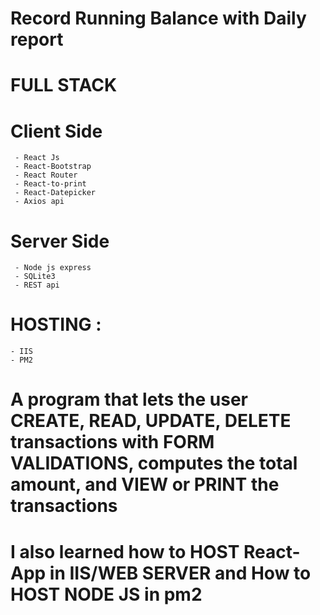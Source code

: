 # Record Running Balance with Daily report
  # FULL STACK
   # Client Side
     - React Js
     - React-Bootstrap
     - React Router
     - React-to-print
     - React-Datepicker
     - Axios api
   # Server Side
     - Node js express
     - SQLite3
     - REST api
    
   # HOSTING : 
    - IIS
    - PM2
     
# A program that lets the user CREATE, READ, UPDATE, DELETE transactions with FORM VALIDATIONS, computes the total amount, and VIEW or PRINT the transactions

# I also learned how to HOST React-App in IIS/WEB SERVER and How to HOST NODE JS in pm2
